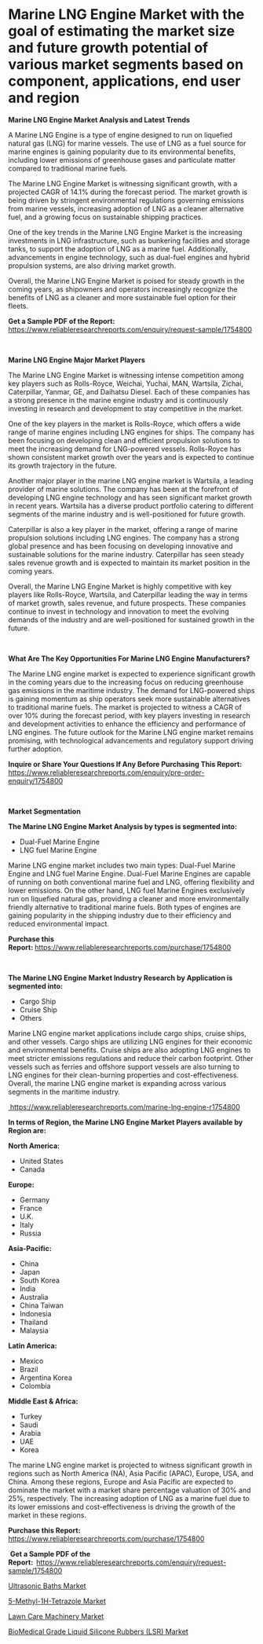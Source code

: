 <p><h1>Marine LNG Engine Market with the goal of estimating the market size and future growth potential of various market segments based on component, applications, end user and region</h1></p><p><strong>Marine LNG Engine Market Analysis and Latest Trends</strong></p>
<p><p>A Marine LNG Engine is a type of engine designed to run on liquefied natural gas (LNG) for marine vessels. The use of LNG as a fuel source for marine engines is gaining popularity due to its environmental benefits, including lower emissions of greenhouse gases and particulate matter compared to traditional marine fuels.</p><p>The Marine LNG Engine Market is witnessing significant growth, with a projected CAGR of 14.1% during the forecast period. The market growth is being driven by stringent environmental regulations governing emissions from marine vessels, increasing adoption of LNG as a cleaner alternative fuel, and a growing focus on sustainable shipping practices.</p><p>One of the key trends in the Marine LNG Engine Market is the increasing investments in LNG infrastructure, such as bunkering facilities and storage tanks, to support the adoption of LNG as a marine fuel. Additionally, advancements in engine technology, such as dual-fuel engines and hybrid propulsion systems, are also driving market growth.</p><p>Overall, the Marine LNG Engine Market is poised for steady growth in the coming years, as shipowners and operators increasingly recognize the benefits of LNG as a cleaner and more sustainable fuel option for their fleets.</p></p>
<p><strong>Get a Sample PDF of the Report:&nbsp;</strong> <a href="https://www.reliableresearchreports.com/enquiry/request-sample/1754800">https://www.reliableresearchreports.com/enquiry/request-sample/1754800</a></p>
<p>&nbsp;</p>
<p><strong>Marine LNG Engine Major Market Players</strong></p>
<p><p>The Marine LNG Engine Market is witnessing intense competition among key players such as Rolls-Royce, Weichai, Yuchai, MAN, Wartsila, Zichai, Caterpillar, Yanmar, GE, and Daihatsu Diesel. Each of these companies has a strong presence in the marine engine industry and is continuously investing in research and development to stay competitive in the market.</p><p>One of the key players in the market is Rolls-Royce, which offers a wide range of marine engines including LNG engines for ships. The company has been focusing on developing clean and efficient propulsion solutions to meet the increasing demand for LNG-powered vessels. Rolls-Royce has shown consistent market growth over the years and is expected to continue its growth trajectory in the future.</p><p>Another major player in the marine LNG engine market is Wartsila, a leading provider of marine solutions. The company has been at the forefront of developing LNG engine technology and has seen significant market growth in recent years. Wartsila has a diverse product portfolio catering to different segments of the marine industry and is well-positioned for future growth.</p><p>Caterpillar is also a key player in the market, offering a range of marine propulsion solutions including LNG engines. The company has a strong global presence and has been focusing on developing innovative and sustainable solutions for the marine industry. Caterpillar has seen steady sales revenue growth and is expected to maintain its market position in the coming years.</p><p>Overall, the Marine LNG Engine Market is highly competitive with key players like Rolls-Royce, Wartsila, and Caterpillar leading the way in terms of market growth, sales revenue, and future prospects. These companies continue to invest in technology and innovation to meet the evolving demands of the industry and are well-positioned for sustained growth in the future.</p></p>
<p>&nbsp;</p>
<p><strong>What Are The Key Opportunities For Marine LNG Engine Manufacturers?</strong></p>
<p><p>The Marine LNG engine market is expected to experience significant growth in the coming years due to the increasing focus on reducing greenhouse gas emissions in the maritime industry. The demand for LNG-powered ships is gaining momentum as ship operators seek more sustainable alternatives to traditional marine fuels. The market is projected to witness a CAGR of over 10% during the forecast period, with key players investing in research and development activities to enhance the efficiency and performance of LNG engines. The future outlook for the Marine LNG engine market remains promising, with technological advancements and regulatory support driving further adoption.</p></p>
<p><strong>Inquire or Share Your Questions If Any Before Purchasing This Report:</strong> <a href="https://www.reliableresearchreports.com/enquiry/pre-order-enquiry/1754800">https://www.reliableresearchreports.com/enquiry/pre-order-enquiry/1754800</a></p>
<p>&nbsp;</p>
<p><strong>Market Segmentation</strong></p>
<p><strong>The Marine LNG Engine Market Analysis by types is segmented into:</strong></p>
<p><ul><li>Dual-Fuel Marine Engine</li><li>LNG fuel Marine Engine</li></ul></p>
<p><p>Marine LNG engine market includes two main types: Dual-Fuel Marine Engine and LNG fuel Marine Engine. Dual-Fuel Marine Engines are capable of running on both conventional marine fuel and LNG, offering flexibility and lower emissions. On the other hand, LNG fuel Marine Engines exclusively run on liquefied natural gas, providing a cleaner and more environmentally friendly alternative to traditional marine fuels. Both types of engines are gaining popularity in the shipping industry due to their efficiency and reduced environmental impact.</p></p>
<p><strong>Purchase this Report:&nbsp;</strong><a href="https://www.reliableresearchreports.com/purchase/1754800">https://www.reliableresearchreports.com/purchase/1754800</a></p>
<p>&nbsp;</p>
<p><strong>The Marine LNG Engine Market Industry Research by Application is segmented into:</strong></p>
<p><ul><li>Cargo Ship</li><li>Cruise Ship</li><li>Others</li></ul></p>
<p><p>Marine LNG engine market applications include cargo ships, cruise ships, and other vessels. Cargo ships are utilizing LNG engines for their economic and environmental benefits. Cruise ships are also adopting LNG engines to meet stricter emissions regulations and reduce their carbon footprint. Other vessels such as ferries and offshore support vessels are also turning to LNG engines for their clean-burning properties and cost-effectiveness. Overall, the marine LNG engine market is expanding across various segments in the maritime industry.</p></p>
<p><a href="https://www.reliableresearchreports.com/marine-lng-engine-r1754800">&nbsp;https://www.reliableresearchreports.com/marine-lng-engine-r1754800</a></p>
<p><strong>In terms of Region, the Marine LNG Engine Market Players available by Region are:</strong></p>
<p>
    <p> <strong> North America: </strong>
        <ul>
            <li>United States</li>
            <li>Canada</li>
        </ul>
        </p> 
    <p> <strong> Europe: </strong>
        <ul>
            <li>Germany</li>
            <li>France</li>
            <li>U.K.</li>
            <li>Italy</li>
            <li>Russia</li>
        </ul>
        </p> 
    <p> <strong> Asia-Pacific: </strong>
        <ul>
            <li>China</li>
            <li>Japan</li>
            <li>South Korea</li>
            <li>India</li>
            <li>Australia</li>
            <li>China Taiwan</li>
            <li>Indonesia</li>
            <li>Thailand</li>
            <li>Malaysia</li>
        </ul>
        </p> 
    <p> <strong> Latin America: </strong>
        <ul>
            <li>Mexico</li>
            <li>Brazil</li>
            <li>Argentina Korea</li>
            <li>Colombia</li>
        </ul>
        </p> 
    <p> <strong> Middle East & Africa: </strong>
        <ul>
            <li>Turkey</li>
            <li>Saudi</li>
            <li>Arabia</li>
            <li>UAE</li>
            <li>Korea</li>
        </ul>
    </p>
    </p>
<p><p>The marine LNG engine market is projected to witness significant growth in regions such as North America (NA), Asia Pacific (APAC), Europe, USA, and China. Among these regions, Europe and Asia Pacific are expected to dominate the market with a market share percentage valuation of 30% and 25%, respectively. The increasing adoption of LNG as a marine fuel due to its lower emissions and cost-effectiveness is driving the growth of the market in these regions.</p></p>
<p><strong>Purchase this Report: </strong><a href="https://www.reliableresearchreports.com/purchase/1754800">https://www.reliableresearchreports.com/purchase/1754800</a></p>
<p>&nbsp;<strong>Get a Sample PDF of the Report:&nbsp;&nbsp;</strong><a href="https://www.reliableresearchreports.com/enquiry/request-sample/1754800">https://www.reliableresearchreports.com/enquiry/request-sample/1754800</a></p>
<p><strong></strong></p>
<p><p><a href="https://github.com/moyahfrancoestellec51j635wcx/Market-Research-Report-List-2/blob/main/ultrasonic-baths-market.md">Ultrasonic Baths Market</a></p><p><a href="https://www.linkedin.com/pulse/decoding-5-methyl-1h-tetrazole-market-deep-dive-latest-trends-3z8ze?trackingId=KmRaSFOK6r%2Faizz3J5eBKg%3D%3D">5-Methyl-1H-Tetrazole Market</a></p><p><a href="https://github.com/suaretopek9/Market-Research-Report-List-2/blob/main/lawn-care-machinery-market.md">Lawn Care Machinery Market</a></p><p><a href="https://www.linkedin.com/pulse/biomedical-grade-liquid-silicone-rubbers-lsr-market-size-ctpwe?trackingId=hDK9mn8DvM4bcDTffOcyyw%3D%3D">BioMedical Grade Liquid Silicone Rubbers (LSR) Market</a></p></p>